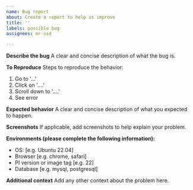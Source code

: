 ```yaml
---
name: Bug report
about: Create a report to help us improve
title: ''
labels: possible bug
assignees: mr-ssd

---
```


**Describe the bug**
A clear and concise description of what the bug is.

**To Reproduce**
Steps to reproduce the behavior:
1. Go to '...'
2. Click on '....'
3. Scroll down to '....'
4. See error

**Expected behavior**
A clear and concise description of what you expected to happen.

**Screenshots**
If applicable, add screenshots to help explain your problem.

**Environments (please complete the following information):**
 - OS: [e.g. Ubuntu 22.04]
 - Browser [e.g. chrome, safari]
 - PI version or image tag [e.g. 22]
 - Database [e.g. mysql, postgresql]

**Additional context**
Add any other context about the problem here.
